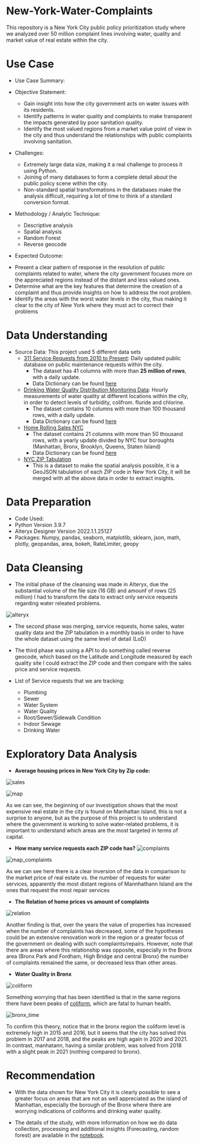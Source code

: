 # **New-York-Water-Complaints**
This repository is a New York City public policy prioritization study where we analyzed over 50 million complaint lines involving water, quality and market value of real estate within the city.

# Use Case

- Use Case Summary:
- Objective Statement:
  * Gain insight into how the city government acts on water issues with its residents.
  * Identify patterns in water quality and complaints to make transparent the impacts generated by poor sanitation quality.
  * Identify the most valued regions from a market value point of view in the city and thus understand the relationships with public complaints involving sanitation.
  
- Challenges:
  * Extremely large data size, making it a real challenge to process it using Python.
  * Joining of many databases to form a complete detail about the public policy scene within the city.
  * Non-standard spatial transformations in the databases make the analysis difficult, requiring a lot of time to think of a standard conversion format.
 
- Methodology / Analytic Technique:
  * Descriptive analysis
  * Spatial analysis
  * Random Forest
  * Reverse geocode
  
 - Expected Outcome:
  * Present a clear pattern of response in the resolution of public complaints related to water, where the city government focuses more on the appreciated regions instead of the distant and less valued ones.
  * Determine what are the key features that determine the creation of a complaint and thus provide insights on how to address the root problem.
  * Identify the areas with the worst water levels in the city, thus making it clear to the city of New York where they must act to correct their problems
  
 # Data Understanding
- Source Data: This project used 5 different data sets
  * [311 Service Requests from 2010 to Present](https://data.cityofnewyork.us/Social-Services/311-Service-Requests-from-2010-to-Present/erm2-nwe9): Daily updated public database on public maintenance requests within the city.
    - The dataset has 41 columns with more than **25 million of rows**, with a daily update.
    - Data Dictionary can be found [here](https://data.cityofnewyork.us/Social-Services/311-Service-Requests-from-2010-to-Present/erm2-nwe9)
   * [Drinking Water Quality Distribution Monitoring Data](https://data.cityofnewyork.us/Environment/Drinking-Water-Quality-Distribution-Monitoring-Dat/bkwf-xfky/data): Hourly measurements of water quality at different locations within the city, in order to detect levels of turbidity, colifrom. fluride and chlorine.
     - The dataset contains 10 columns with more than 100 thousand rows, with a daily update.
     - Data Dictionary can be found [here](https://data.cityofnewyork.us/Environment/Drinking-Water-Quality-Distribution-Monitoring-Dat/bkwf-xfky)
   * [Home Rolling Sales NYC](https://www1.nyc.gov/site/finance/taxes/property-annualized-sales-update.page)
     - The dataset contains 21 columns with more than 50 thousand rows, with a yearly update divided by NYC four boroughts (Manhattan, Bronx, Brooklyn, Queens, Staten Island)
     - Data Dictionary can be found [here](https://www1.nyc.gov/assets/finance/downloads/pdf/07pdf/glossary_rsf071607.pdf)
   * [NYC ZIP Tabulation](https://jsspina.carto.com/tables/nyc_zip_code_tabulation_areas_polygons/public/map)
     - This is a dataset to make the spatial analysis possible, it is a GeoJSON tabulation of each ZIP code in New York City, it will be merged with all the above data in order to extract insights.
     
# Data Preparation
 - Code Used:
 - Python Version 3.9.7 
 - Alteryx Designer Version 2022.1.1.25127
 - Packages: Numpy, pandas, seaborn, matplotlib, sklearn, json, math, plotly, geopandas, area, bokeh, RateLimiter, geopy
 
# Data Cleansing
- The initial phase of the cleansing was made in Alteryx, due the substantial volume of the file size (16 GB) and amounf of rows (25 million) I had to transform the data to extract only service requests regarding water releated problems.

![alteryx](https://i.imgur.com/ZSw8I8n.png)

- The second phase was merging, service requests, home sales, water quality data and the ZIP tabulation in a monthly basis in order to have the whole dataset using the same level of detail (LoD)

- The third phase was using a API to do something called reverse geocode, which based on the Latitude and Longitude measured by each quality site I could extract the ZIP code and then compare with the sales price and service requests.

- List of Service requests that we are tracking:
  - Plumbing
  - Sewer
  - Water System
  - Water Quality
  - Root/Sewer/Sidewalk Condition
  - Indoor Sewage
  - Drinking Water

# Exploratory Data Analysis

 - **Average housing prices in New York City by Zip code:**
 
 ![sales](https://i.imgur.com/OGJONWK.png)
 
 ![map](https://i.imgur.com/P4vM4u5.png)
 
 As we can see, the beginning of our investigation shows that the most expensive real estate in the city is found on Manhattan Island, this is not a surprise to anyone, but as the purpose of this project is to understand where the government is working to solve water-related problems, it is important to understand which areas are the most targeted in terms of capital.
 
 - **How many service requests each ZIP code has?**
 ![complaints](https://i.imgur.com/2fk4tlb.png)
 
 ![map_complaints](https://i.imgur.com/5rEmqNB.png)
 
 As we can see here there is a clear inversion of the data in comparison to the market price of real estate vs. the number of requests for water services, apparently the most distant regions of Mannhathann Island are the ones that request the most repair services
 
 - **The Relation of home prices vs amount of complaints**
 
 ![relation](https://i.imgur.com/fJKHCPi.png)
 
 Another finding is that, over the years the value of properties has increased when the number of complaints has decreased, some of the hypotheses could be an extensive renovation work in the region or a greater focus of the government on dealing with such complaints/repairs. However, note that there are areas where this relationship was opposite, especially in the Bronx area (Bronx Park and Fordham, High Bridge and central Bronx) the number of complaints remained the same, or decreased less than other areas.
 
 - **Water Quality in Bronx**
 
 ![coliform](https://i.imgur.com/wmuC2KC.png)
  
  Something worrying that has been identified is that in the same regions there have been peaks of [coliform](https://doh.wa.gov/community-and-environment/drinking-water/contaminants/coliform#:~:text=Coliform%20bacteria%20are%20organisms%20that,be%20in%20the%20water%20system.), which are fatal to human health.
  
  
  
  ![bronx_time](https://i.imgur.com/5iDtYaL.png)
  
  To confirm this theory, notice that in the bronx region the coliform level is extremely high in 2015 and 2016, but it seems that the city has solved this problem in 2017 and 2018, and the peaks are high again in 2020 and 2021. In contrast, manhatann, having a similar problem, was solved from 2018 with a slight peak in 2021 (nothing compared to bronx).
  
  
 # Recommendation
 
 - With the data shown for New York City it is clearly possible to see a greater focus on areas that are not as well appreciated as the island of Manhattan, especially the borough of the Bronx where there are worrying indications of coliforms and drinking water quality.
 
 - The details of the study, with more information on how we do data collection, processing and additional insights (Forecasting, random forest) are available in the [notebook](https://github.com/alexandreganz/New-York-Water-Complaints/blob/main/FinalProject.ipynb).
